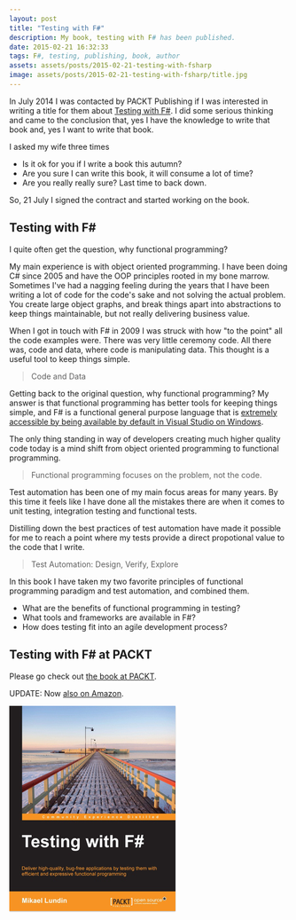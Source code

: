 ```yaml
---
layout: post
title: "Testing with F#"
description: My book, testing with F# has been published. 
date: 2015-02-21 16:32:33
tags: F#, testing, publishing, book, author
assets: assets/posts/2015-02-21-testing-with-fsharp
image: assets/posts/2015-02-21-testing-with-fsharp/title.jpg
---
```


In July 2014 I was contacted by PACKT Publishing if I was interested in writing a title for them about [Testing with F#](https://www.packtpub.com/application-development/testing-f). I did some serious thinking and came to the conclusion that, yes I have the knowledge to write that book and, yes I want to write that book.

I asked my wife three times

* Is it ok for you if I write a book this autumn?
* Are you sure I can write this book, it will consume a lot of time?
* Are you really really sure? Last time to back down.

So, 21 July I signed the contract and started working on the book.

## Testing with F&#35;

I quite often get the question, why functional programming?

My main experience is with object oriented programming. I have been doing C# since 2005 and have the OOP principles rooted in my bone marrow. Sometimes I've had a nagging feeling during the years that I have been writing a lot of code for the code's sake and not solving the actual problem. You create large object graphs, and break things apart into abstractions to keep things maintainable, but not really delivering business value.

When I got in touch with F# in 2009 I was struck with how "to the point" all the code examples were. There was very little ceremony code. All there was, code and data, where code is manipulating data. This thought is a useful tool to keep things simple.

> Code and Data

Getting back to the original question, why functional programming? My answer is that functional programming has better tools for keeping things simple, and F# is a functional general purpose language that is [extremely accessible by being available by default in Visual Studio on Windows](http://www.visualstudio.com/en-us/news/vs2013-community-vs.aspx).

The only thing standing in way of developers creating much higher quality code today is a mind shift from object oriented programming to functional programming.

> Functional programming focuses on the problem, not the code.

Test automation has been one of my main focus areas for many years. By this time it feels like I have done all the mistakes there are when it comes to unit testing, integration testing and functional tests.

Distilling down the best practices of test automation have made it possible for me to reach a point where my tests provide a direct propotional value to the code that I write.

> Test Automation: Design, Verify, Explore

In this book I have taken my two favorite principles of functional programming paradigm and test automation, and combined them.

* What are the benefits of functional programming in testing?
* What tools and frameworks are available in F#?
* How does testing fit into an agile development process?

## Testing with F# at PACKT

Please go check out [the book at PACKT](https://www.packtpub.com/application-development/testing-f).

UPDATE: Now [also on Amazon](http://www.amazon.com/Testing-F-Mikael-Lundin/dp/1784391239/ "Testing with F# on Amazon").

![Testing with F#](/assets/posts/2015-02-21-testing-with-fsharp/cover.jpg
 "Testing with F# by Mikael Lundin")
